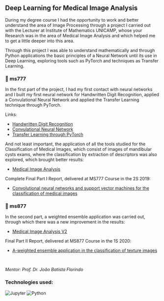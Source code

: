 ## Deep Learning for Medical Image Analysis

During my degree course I had the opportunity to work and better understand the area of Image Processing through a project I carried out with the Lecturer at Institute of Mathematics UNICAMP, whose your Research was in the area of Medical Image Analysis and which helped me to get a little deeper into this area.

Through this project I was able to understand mathematically and through Python applications the basic principles of a Neural Network until its use in Deep Learning, exploring tools such as PyTorch and techniques as Transfer Learning.

### 📂 ms777

In the first part of the project, I had my first contact with neural networks and I built my first neural network for Handwritten Digit Recognition, applied a Convulational Neural Network and applied the Transfer Learning technique through PyTorch.

Links:

- [Handwritten Digit Recognition](https://github.com/marciosimoes/medical-image-analysis/blob/main/ms777/Redes%20Neurais/Classifica%C3%A7%C3%A3o%20de%20D%C3%ADgitos.ipynb)
- [Convulational Neural Network](https://github.com/marciosimoes/medical-image-analysis/blob/main/ms777/Redes%20Neurais/Rede%20Convolucional.ipynb)
- [Transfer Learning through PyTorch](https://github.com/marciosimoes/medical-image-analysis/blob/main/ms777/PyTorch_scripts/Transfer%20Learning.ipynb)

And not least important, the application of all the tools studied for the Classification of Medical Images, which consist of images of mandibular cysts exams, where the classification by extraction of descriptors was also explored, which brought better results:

- [Medical Image Analysis](https://github.com/marciosimoes/medical-image-analysis/blob/main/ms777/Imagens_m%C3%A9dicas.ipynb)

Complete Final Part I Report, delivered at MS777 Course in the 2S 2019:

- [Convolutional neural networks and support vector machines for the classification of medical images](https://www.ime.unicamp.br/~mac/db/2019-2S-183360.pdf)

### 📂 ms877

In the second part, a weighted ensemble application was carried out, through which there was a new improvement in the results:

- [Medical Image Analysis V2](https://github.com/marciosimoes/medical-image-analysis/blob/main/ms877/Imagens_m%C3%A9dicasV2.ipynb)

Final Part II Report, delivered at MS877 Course in the 1S 2020:

- [A-weighted ensemble application in the classification of texture images](https://www.ime.unicamp.br/~mac/db/2020-1S-183360.pdf)
<br>

*Mentor: Prof. Dr. João Batista Florindo*

### Technologies used:

![Jupyter](https://img.shields.io/badge/Made%20with-Jupyter-orange?style=for-the-badge&logo=Jupyter)
![Python](https://img.shields.io/badge/-python-110B90?style=for-the-badge&logo=python&logoColor=BCBF00)
